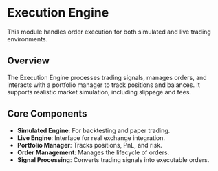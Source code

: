 # Execution Engine

This module handles order execution for both simulated and live trading environments.

## Overview

The Execution Engine processes trading signals, manages orders, and interacts with a portfolio manager to track positions and balances. It supports realistic market simulation, including slippage and fees.

## Core Components

- **Simulated Engine**: For backtesting and paper trading.
- **Live Engine**: Interface for real exchange integration.
- **Portfolio Manager**: Tracks positions, PnL, and risk.
- **Order Management**: Manages the lifecycle of orders.
- **Signal Processing**: Converts trading signals into executable orders.
